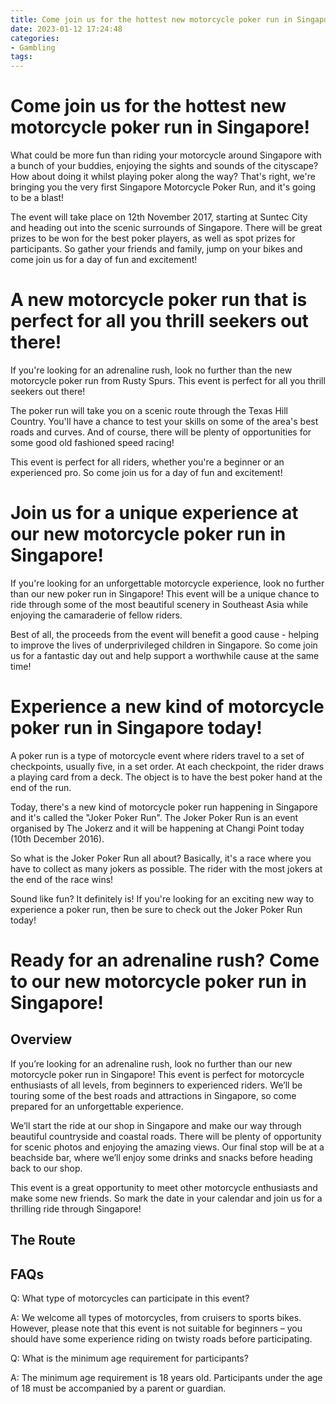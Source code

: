 ```yaml
---
title: Come join us for the hottest new motorcycle poker run in Singapore!
date: 2023-01-12 17:24:48
categories:
- Gambling
tags:
---
```



#  Come join us for the hottest new motorcycle poker run in Singapore!

What could be more fun than riding your motorcycle around Singapore with a bunch of your buddies, enjoying the sights and sounds of the cityscape? How about doing it whilst playing poker along the way? That's right, we're bringing you the very first Singapore Motorcycle Poker Run, and it's going to be a blast!

The event will take place on 12th November 2017, starting at Suntec City and heading out into the scenic surrounds of Singapore. There will be great prizes to be won for the best poker players, as well as spot prizes for participants. So gather your friends and family, jump on your bikes and come join us for a day of fun and excitement!

#  A new motorcycle poker run that is perfect for all you thrill seekers out there!

If you're looking for an adrenaline rush, look no further than the new motorcycle poker run from Rusty Spurs. This event is perfect for all you thrill seekers out there!

The poker run will take you on a scenic route through the Texas Hill Country. You'll have a chance to test your skills on some of the area's best roads and curves. And of course, there will be plenty of opportunities for some good old fashioned speed racing!

This event is perfect for all riders, whether you're a beginner or an experienced pro. So come join us for a day of fun and excitement!

#  Join us for a unique experience at our new motorcycle poker run in Singapore!

If you're looking for an unforgettable motorcycle experience, look no further than our new poker run in Singapore! This event will be a unique chance to ride through some of the most beautiful scenery in Southeast Asia while enjoying the camaraderie of fellow riders.

Best of all, the proceeds from the event will benefit a good cause - helping to improve the lives of underprivileged children in Singapore. So come join us for a fantastic day out and help support a worthwhile cause at the same time!

#  Experience a new kind of motorcycle poker run in Singapore today!

A poker run is a type of motorcycle event where riders travel to a set of checkpoints, usually five, in a set order. At each checkpoint, the rider draws a playing card from a deck. The object is to have the best poker hand at the end of the run.

Today, there's a new kind of motorcycle poker run happening in Singapore and it's called the "Joker Poker Run". The Joker Poker Run is an event organised by The Jokerz and it will be happening at Changi Point today (10th December 2016).

So what is the Joker Poker Run all about? Basically, it's a race where you have to collect as many jokers as possible. The rider with the most jokers at the end of the race wins!

Sound like fun? It definitely is! If you're looking for an exciting new way to experience a poker run, then be sure to check out the Joker Poker Run today!

#  Ready for an adrenaline rush? Come to our new motorcycle poker run in Singapore!

## Overview

If you’re looking for an adrenaline rush, look no further than our new motorcycle poker run in Singapore! This event is perfect for motorcycle enthusiasts of all levels, from beginners to experienced riders. We’ll be touring some of the best roads and attractions in Singapore, so come prepared for an unforgettable experience.

We’ll start the ride at our shop in Singapore and make our way through beautiful countryside and coastal roads. There will be plenty of opportunity for scenic photos and enjoying the amazing views. Our final stop will be at a beachside bar, where we’ll enjoy some drinks and snacks before heading back to our shop.

This event is a great opportunity to meet other motorcycle enthusiasts and make some new friends. So mark the date in your calendar and join us for a thrilling ride through Singapore!

## The Route 



 

    



 

 

 ## FAQs

Q: What type of motorcycles can participate in this event?

A: We welcome all types of motorcycles, from cruisers to sports bikes. However, please note that this event is not suitable for beginners – you should have some experience riding on twisty roads before participating.

Q: What is the minimum age requirement for participants?

A: The minimum age requirement is 18 years old. Participants under the age of 18 must be accompanied by a parent or guardian.